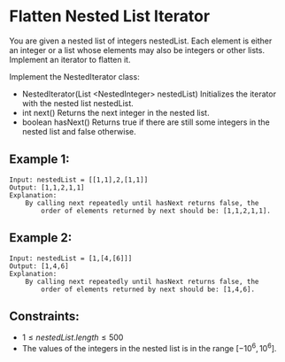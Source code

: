 # Flatten Nested List Iterator

You are given a nested list of integers nestedList. Each element is either  
an integer or a list whose elements may also be integers or other lists.  
Implement an iterator to flatten it.

Implement the NestedIterator class:

* NestedIterator(List \<NestedInteger\> nestedList) Initializes the iterator  
with the nested list nestedList.
* int next() Returns the next integer in the nested list.
* boolean hasNext() Returns true if there are still some integers in the  
nested list and false otherwise.

## Example 1:

    Input: nestedList = [[1,1],2,[1,1]]
    Output: [1,1,2,1,1]
    Explanation: 
        By calling next repeatedly until hasNext returns false, the 
            order of elements returned by next should be: [1,1,2,1,1].

## Example 2:

    Input: nestedList = [1,[4,[6]]]
    Output: [1,4,6]
    Explanation: 
        By calling next repeatedly until hasNext returns false, the 
            order of elements returned by next should be: [1,4,6].

 

## Constraints:

* $1 \le nestedList.length \le 500$
* The values of the integers in the nested list is in the range $[-10^6, 10^6]$.

